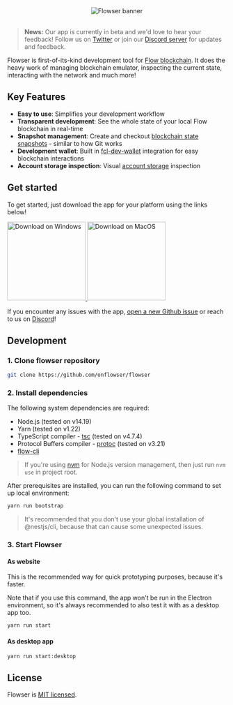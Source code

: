 <div align="center">
	<img alt="Flowser banner" src="https://user-images.githubusercontent.com/36109955/196263054-b42ecb52-340f-4982-bd62-404acb161d71.gif" />
	<br />
	<br />
</div>

> **News:** Our app is currently in beta and we'd love to hear your feedback! Follow us on [Twitter](https://twitter.com/onflowser) or join our [Discord server](https://discord.gg/2gx7ZsRUkD) for updates and feedback.


Flowser is first-of-its-kind development tool for [Flow blockchain](https://www.onflow.org/). It does the heavy work of managing blockchain emulator, inspecting the current state, interacting with the network and much more!

## Key Features

- **Easy to use**: Simplifies your development workflow
- **Transparent development**: See the whole state of your local Flow blockchain in real-time
- **Snapshot management**: Create and checkout [blockchain state snapshots](https://github.com/onflow/flow-emulator#managing-emulator-state) - similar to how Git works
- **Development wallet**: Built in [fcl-dev-wallet](https://github.com/onflow/fcl-dev-wallet) integration for easy blockchain interactions
- **Account storage inspection**: Visual [account storage](https://developers.flow.com/cadence/language/accounts#account-storage) inspection 

## Get started

To get started, just download the app for your platform using the links below!

<a href="https://github.com/onflowser/flowser/releases" target="_blank">
  <img width="180" alt="Download on Windows" src="https://user-images.githubusercontent.com/36109955/196265032-56e01fa3-8771-498c-a4db-bee16bdb08e8.png" />
  <img width="180" alt="Download on MacOS" src="https://user-images.githubusercontent.com/36109955/196265049-a214d01b-7c1f-4504-a12b-1ec03743869e.png" />
</a>

If you encounter any issues with the app, [open a new Github issue](https://github.com/onflowser/flowser/issues) or reach to us on [Discord](https://discord.gg/2gx7ZsRUkD)!

## Development

### 1. Clone flowser repository

```bash
git clone https://github.com/onflowser/flowser
```

### 2. Install dependencies

The following system dependencies are required:
- Node.js (tested on v14.19)
- Yarn (tested on v1.22)
- TypeScript compiler - [tsc](https://www.typescriptlang.org/) (tested on v4.7.4)
- Protocol Buffers compiler - [protoc](https://grpc.io/docs/protoc-installation/) (tested on v3.21)
- [flow-cli](https://docs.onflow.org/flow-cli/install/)

> If you're using [nvm](https://github.com/nvm-sh/nvm) for Node.js version management, then just run `nvm use` in project root.

After prerequisites are installed, you can run the following command to set up local environment:

```bash
yarn run bootstrap
```

> It's recommended that you don't use your global installation of @nestjs/cli, because that can cause some unexpected issues.

### 3. Start Flowser

#### As website

This is the recommended way for quick prototyping purposes, because it's faster.

Note that if you use this command, the app won't be run in the Electron environment, so it's always recommended to also test it with as a desktop app too.

```bash
yarn run start
```

#### As desktop app

```bash
yarn run start:desktop
```

## License

Flowser is [MIT licensed](./LICENSE).
